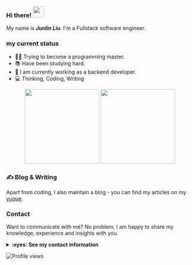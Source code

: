 ### Hi there! <img src="https://raw.githubusercontent.com/MartinHeinz/MartinHeinz/master/wave.gif" width="30px">

My name is **_Junlin Liu_**. I'm a Fullstack software engineer.

### my current status
  
- :man_scientist: Trying to become a programming master.
- :books: Have been studying hard.
- :thinking: I am currently working as a backend developer.
- :computer: Thinking, Coding, Writing

<p align="center">
<img height="200" src="https://github-readme-stats.vercel.app/api?username=my-Sakura&count_private=true&show_icons=true"/>
<img height="200" src="https://github-readme-stats.vercel.app/api/top-langs/?username=my-Sakura&hide=html,jupyter+notebook&count_private=true&show_icons=true"/>
</p>

### &#x270d; Blog & Writing

Apart from coding, I also maintain a blog - you can find my articles on my [yuque](https://www.yuque.com/my-sakura).

### Contact

Want to communicate with me? No problem, I am happy to share my knowledge, experience and insights with you.

<details close>
<summary><strong>:eyes: See my contact information</strong></summary>

- GitHub - [@sakura](https://github.com/my-Sakura)
- Yuque - [@sakura](https://yuque.com/my-sakura)
- WeChat - LiuJunLin-1998
- Twitter - [@liujunlin980507](https://twitter.com/liujunlin980507)
- Email - <liujunlin@111.com>

</details>

![Profile views](https://gpvc.arturio.dev/dovics)
